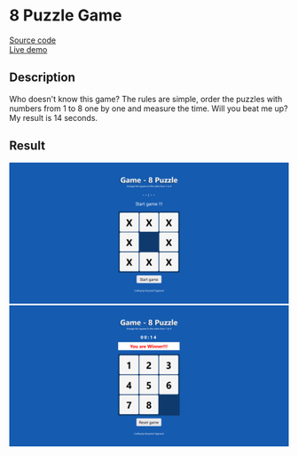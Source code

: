 # 8 Puzzle Game

[Source code](https://github.com/chriskodehub/puzzle)  
[Live demo](https://chriskodehub.github.io/puzzle/)

## Description

Who doesn't know this game? The rules are simple, order the puzzles with numbers from 1 to 8 one by one and measure the time. Will you beat me up? My result is 14 seconds.


## Result

![Result](img/result1.png)  
![Result](img/result2.png)
